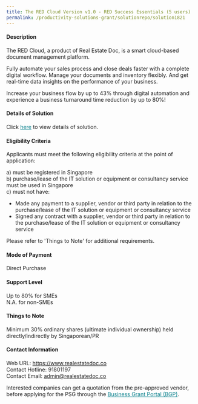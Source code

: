 ```yaml
---
title: The RED Cloud Version v1.0 - RED Success Essentials (5 users)
permalink: /productivity-solutions-grant/solutionrepo/solution1821
---
```


#### Description

The RED Cloud, a product of Real Estate Doc, is a smart cloud-based document management platform.

Fully automate your sales process and close deals faster with a complete digital workflow. Manage your documents and inventory flexibly. And get real-time data insights on the performance of your business.

Increase your business flow by up to 43% through digital automation and experience a business turnaround time reduction by up to 80%!

#### Details of Solution

Click <a href='https://govassist.gobusiness.gov.sg/images/psg/Desensitised_Vue_Tech_20200763_Annex_3_Part_2.pdf' style='color:#037e8a'>here</a> to view details of solution.

#### Eligibility Criteria

Applicants must meet the following eligibility criteria at the point of application:

a) must be registered in Singapore <br>
b) purchase/lease of the IT solution or equipment or consultancy service must be used in Singapore <br>
c) must not have:
- Made any payment to a supplier, vendor or third party in relation to the purchase/lease of the IT solution or equipment or consultancy service
- Signed any contract with a supplier, vendor or third party in relation to the purchase/lease of the IT solution or equipment or consultancy service

Please refer to 'Things to Note' for additional requirements.

#### Mode of Payment
Direct Purchase

#### Support Level
Up to 80% for SMEs <br>
N.A. for non-SMEs

#### Things to Note
Minimum 30% ordinary shares (ultimate individual ownership) held directly/indirectly by Singaporean/PR

#### Contact Information
Web URL: https://www.realestatedoc.co <br>Contact Hotline: 91801197 <br>Contact Email: admin@realestatedoc.co <br>

Interested companies can get a quotation from the pre-approved vendor, before applying for the PSG through the <a target='_blank' style='color:#037e8a' href='https://www.businessgrants.gov.sg/'>Business Grant Portal (BGP)</a>.
